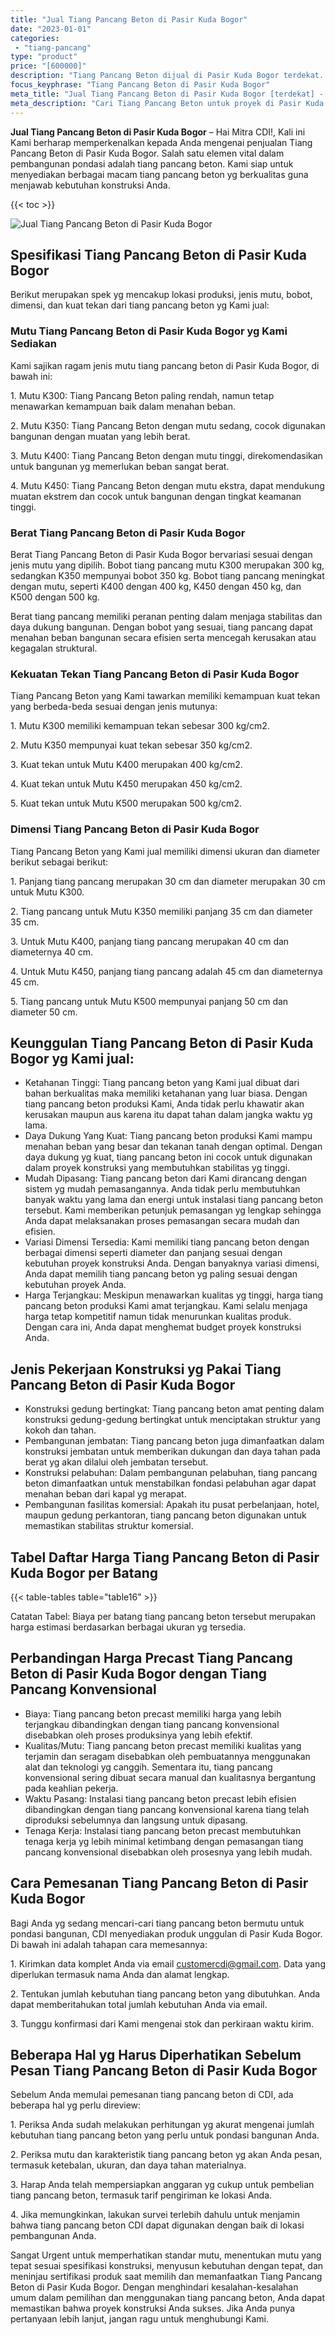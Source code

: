 ```yaml
---
title: "Jual Tiang Pancang Beton di Pasir Kuda Bogor"
date: "2023-01-01"
categories:
 - "tiang-pancang"
type: "product"
price: "[600000]"
description: "Tiang Pancang Beton dijual di Pasir Kuda Bogor terdekat. Tiang Pancang Beton ini umumnya dipakai dalam project pembangunan sebagai pondasi utama yang kuat dan handal. Kontak kami untuk mendapatkan informasi lebih lanjut."
focus_keyphrase: "Tiang Pancang Beton di Pasir Kuda Bogor"
meta_title: "Jual Tiang Pancang Beton di Pasir Kuda Bogor [terdekat] - CDI"
meta_description: "Cari Tiang Pancang Beton untuk proyek di Pasir Kuda Bogor? Kami menyediakan Tiang Pancang Beton yang berkualitas untuk konstruksi. Dapatkan harga terbaik sekarang."
---
```


**Jual Tiang Pancang Beton di Pasir Kuda Bogor** – Hai Mitra CDI!, Kali ini Kami berharap memperkenalkan kepada Anda mengenai penjualan Tiang Pancang Beton di Pasir Kuda Bogor. Salah satu elemen vital dalam pembangunan pondasi adalah tiang pancang beton. Kami siap untuk menyediakan berbagai macam tiang pancang beton yg berkualitas guna menjawab kebutuhan konstruksi Anda.

{{< toc >}}

![Jual Tiang Pancang Beton di Pasir Kuda Bogor](/images/tiang-pancang/tiang-pancang-21.jpg)

## Spesifikasi Tiang Pancang Beton di Pasir Kuda Bogor

Berikut merupakan spek yg mencakup lokasi produksi, jenis mutu, bobot, dimensi, dan kuat tekan dari tiang pancang beton yg Kami jual:

### Mutu Tiang Pancang Beton di Pasir Kuda Bogor yg Kami Sediakan

Kami sajikan ragam jenis mutu tiang pancang beton di Pasir Kuda Bogor, di bawah ini:

1\. Mutu K300: Tiang Pancang Beton paling rendah, namun tetap menawarkan kemampuan baik dalam menahan beban.

2\. Mutu K350: Tiang Pancang Beton dengan mutu sedang, cocok digunakan bangunan dengan muatan yang lebih berat.

3\. Mutu K400: Tiang Pancang Beton dengan mutu tinggi, direkomendasikan untuk bangunan yg memerlukan beban sangat berat.

4\. Mutu K450: Tiang Pancang Beton dengan mutu ekstra, dapat mendukung muatan ekstrem dan cocok untuk bangunan dengan tingkat keamanan tinggi.

### Berat Tiang Pancang Beton di Pasir Kuda Bogor

Berat Tiang Pancang Beton di Pasir Kuda Bogor bervariasi sesuai dengan jenis mutu yang dipilih. Bobot tiang pancang mutu K300 merupakan 300 kg, sedangkan K350 mempunyai bobot 350 kg. Bobot tiang pancang meningkat dengan mutu, seperti K400 dengan 400 kg, K450 dengan 450 kg, dan K500 dengan 500 kg.

Berat tiang pancang memiliki peranan penting dalam menjaga stabilitas dan daya dukung bangunan. Dengan bobot yang sesuai, tiang pancang dapat menahan beban bangunan secara efisien serta mencegah kerusakan atau kegagalan struktural.

### Kekuatan Tekan Tiang Pancang Beton di Pasir Kuda Bogor

Tiang Pancang Beton yang Kami tawarkan memiliki kemampuan kuat tekan yang berbeda-beda sesuai dengan jenis mutunya:

1\. Mutu K300 memiliki kemampuan tekan sebesar 300 kg/cm2.

2\. Mutu K350 mempunyai kuat tekan sebesar 350 kg/cm2.

3\. Kuat tekan untuk Mutu K400 merupakan 400 kg/cm2.

4\. Kuat tekan untuk Mutu K450 merupakan 450 kg/cm2.

5\. Kuat tekan untuk Mutu K500 merupakan 500 kg/cm2.

### Dimensi Tiang Pancang Beton di Pasir Kuda Bogor

Tiang Pancang Beton yang Kami jual memiliki dimensi ukuran dan diameter berikut sebagai berikut:

1\. Panjang tiang pancang merupakan 30 cm dan diameter merupakan 30 cm untuk Mutu K300.

2\. Tiang pancang untuk Mutu K350 memiliki panjang 35 cm dan diameter 35 cm.

3\. Untuk Mutu K400, panjang tiang pancang merupakan 40 cm dan diameternya 40 cm.

4\. Untuk Mutu K450, panjang tiang pancang adalah 45 cm dan diameternya 45 cm.

5\. Tiang pancang untuk Mutu K500 mempunyai panjang 50 cm dan diameter 50 cm.

## Keunggulan Tiang Pancang Beton di Pasir Kuda Bogor yg Kami jual:

*   Ketahanan Tinggi: Tiang pancang beton yang Kami jual dibuat dari bahan berkualitas maka memiliki ketahanan yang luar biasa. Dengan tiang pancang beton produksi Kami, Anda tidak perlu khawatir akan kerusakan maupun aus karena itu dapat tahan dalam jangka waktu yg lama.
*   Daya Dukung Yang Kuat: Tiang pancang beton produksi Kami mampu menahan beban yang besar dan tekanan tanah dengan optimal. Dengan daya dukung yg kuat, tiang pancang beton ini cocok untuk digunakan dalam proyek konstruksi yang membutuhkan stabilitas yg tinggi.
*   Mudah Dipasang: Tiang pancang beton dari Kami dirancang dengan sistem yg mudah pemasangannya. Anda tidak perlu membutuhkan banyak waktu yang lama dan energi untuk instalasi tiang pancang beton tersebut. Kami memberikan petunjuk pemasangan yg lengkap sehingga Anda dapat melaksanakan proses pemasangan secara mudah dan efisien.
*   Variasi Dimensi Tersedia: Kami memiliki tiang pancang beton dengan berbagai dimensi seperti diameter dan panjang sesuai dengan kebutuhan proyek konstruksi Anda. Dengan banyaknya variasi dimensi, Anda dapat memilih tiang pancang beton yg paling sesuai dengan kebutuhan proyek Anda.
*   Harga Terjangkau: Meskipun menawarkan kualitas yg tinggi, harga tiang pancang beton produksi Kami amat terjangkau. Kami selalu menjaga harga tetap kompetitif namun tidak menurunkan kualitas produk. Dengan cara ini, Anda dapat menghemat budget proyek konstruksi Anda.

## Jenis Pekerjaan Konstruksi yg Pakai Tiang Pancang Beton di Pasir Kuda Bogor

*   Konstruksi gedung bertingkat: Tiang pancang beton amat penting dalam konstruksi gedung-gedung bertingkat untuk menciptakan struktur yang kokoh dan tahan.
*   Pembangunan jembatan: Tiang pancang beton juga dimanfaatkan dalam konstruksi jembatan untuk memberikan dukungan dan daya tahan pada berat yg akan dilalui oleh jembatan tersebut.
*   Konstruksi pelabuhan: Dalam pembangunan pelabuhan, tiang pancang beton dimanfaatkan untuk menstabilkan fondasi pelabuhan agar dapat menahan beban dari kapal yg merapat.
*   Pembangunan fasilitas komersial: Apakah itu pusat perbelanjaan, hotel, maupun gedung perkantoran, tiang pancang beton digunakan untuk memastikan stabilitas struktur komersial.

## Tabel Daftar Harga Tiang Pancang Beton di Pasir Kuda Bogor per Batang

{{< table-tables table="table16" >}}

Catatan Tabel: Biaya per batang tiang pancang beton tersebut merupakan harga estimasi berdasarkan berbagai ukuran yg tersedia.

## Perbandingan Harga Precast Tiang Pancang Beton di Pasir Kuda Bogor dengan Tiang Pancang Konvensional

*   Biaya: Tiang pancang beton precast memiliki harga yang lebih terjangkau dibandingkan dengan tiang pancang konvensional disebabkan oleh proses produksinya yang lebih efektif.
*   Kualitas/Mutu: Tiang pancang beton precast memiliki kualitas yang terjamin dan seragam disebabkan oleh pembuatannya menggunakan alat dan teknologi yg canggih. Sementara itu, tiang pancang konvensional sering dibuat secara manual dan kualitasnya bergantung pada keahlian pekerja.
*   Waktu Pasang: Instalasi tiang pancang beton precast lebih efisien dibandingkan dengan tiang pancang konvensional karena tiang telah diproduksi sebelumnya dan langsung untuk dipasang.
*   Tenaga Kerja: Instalasi tiang pancang beton precast membutuhkan tenaga kerja yg lebih minimal ketimbang dengan pemasangan tiang pancang konvensional disebabkan oleh prosesnya yang lebih mudah.

## Cara Pemesanan Tiang Pancang Beton di Pasir Kuda Bogor

Bagi Anda yg sedang mencari-cari tiang pancang beton bermutu untuk pondasi bangunan, CDI menyediakan produk unggulan di Pasir Kuda Bogor. Di bawah ini adalah tahapan cara memesannya:

1\.  Kirimkan data komplet Anda via email customercdi@gmail.com. Data yang diperlukan termasuk nama Anda dan alamat lengkap.

2\.  Tentukan jumlah kebutuhan tiang pancang beton yang dibutuhkan. Anda dapat memberitahukan total jumlah kebutuhan Anda via email.

3\.  Tunggu konfirmasi dari Kami mengenai stok dan perkiraan waktu kirim.

## Beberapa Hal yg Harus Diperhatikan Sebelum Pesan Tiang Pancang Beton di Pasir Kuda Bogor

Sebelum Anda memulai pemesanan tiang pancang beton di CDI, ada beberapa hal yg perlu direview:

1\.  Periksa Anda sudah melakukan perhitungan yg akurat mengenai jumlah kebutuhan tiang pancang beton yang perlu untuk pondasi bangunan Anda.

2\.  Periksa mutu dan karakteristik tiang pancang beton yg akan Anda pesan, termasuk ketebalan, ukuran, dan daya tahan materialnya.

3\.  Harap Anda telah mempersiapkan anggaran yg cukup untuk pembelian tiang pancang beton, termasuk tarif pengiriman ke lokasi Anda.

4\.  Jika memungkinkan, lakukan survei terlebih dahulu untuk menjamin bahwa tiang pancang beton CDI dapat digunakan dengan baik di lokasi pembangunan Anda.

Sangat Urgent untuk memperhatikan standar mutu, menentukan mutu yang tepat sesuai spesifikasi konstruksi, menyusun kebutuhan dengan tepat, dan meninjau sertifikasi produk saat memilih dan memanfaatkan Tiang Pancang Beton di Pasir Kuda Bogor. Dengan menghindari kesalahan-kesalahan umum dalam pemilihan dan menggunakan tiang pancang beton, Anda dapat memastikan bahwa proyek konstruksi Anda sukses. Jika Anda punya pertanyaan lebih lanjut, jangan ragu untuk menghubungi Kami.